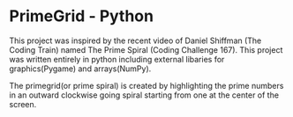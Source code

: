 # PrimeGrid - Python

This project was inspired by the recent video of Daniel Shiffman (The Coding Train) named The Prime Spiral (Coding Challenge 167). This project was written entirely in python including external libaries for graphics(Pygame) and arrays(NumPy).

The primegrid(or prime spiral) is created by highlighting the prime numbers in an outward clockwise going spiral starting from one at the center of the screen.